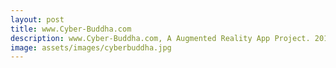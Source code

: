 ```yaml
---
layout: post
title: www.Cyber-Buddha.com
description: www.Cyber-Buddha.com, A Augmented Reality App Project. 2015
image: assets/images/cyberbuddha.jpg
---
```



<!--<span class="image fit"><img src="http://img.zhouheng.asia/cyberbuddha01.jpg" alt="" /></span>
-->
<div class="box alt">
	<div class="row 50% uniform">
		<div class="4u"><span class="image fit"><img src="http://img.zhouheng.asia/cyberbuddha02.jpg" alt="" /></span></div>
		<div class="4u"><span class="image fit"><img src="http://img.zhouheng.asia/cyberbuddha03.jpg" alt="" /></span></div>
	</div>
</div>

<div class="box alt">
	<div class="row 50% uniform">
		<div class="4u"><span class="image fit"><img src="http://img.zhouheng.asia/cyberbuddha04.jpg" alt="" /></span></div>
		<div class="4u"><span class="image fit"><img src="http://img.zhouheng.asia/cyberbuddha05.jpg" alt="" /></span></div>
	</div>
</div>